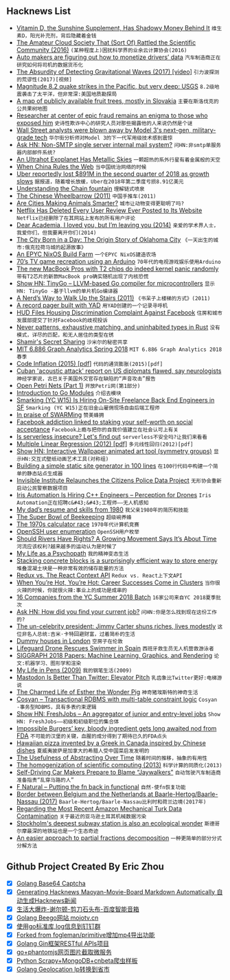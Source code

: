 ## Hacknews List


- [Vitamin D, the Sunshine Supplement, Has Shadowy Money Behind It](https://www.nytimes.com/2018/08/18/business/vitamin-d-michael-holick.html)  `维生素D，阳光补充剂，背后隐藏着金钱`
- [The Amateur Cloud Society That (Sort Of) Rattled the Scientific Community (2016)](https://www.nytimes.com/2016/05/08/magazine/the-amateur-cloud-society-that-sort-of-rattled-the-scientific-community.html)  `(某种程度上)困扰科学界的业余云计算协会(2016)`
- [Auto makers are figuring out how to monetize drivers’ data](https://www.wsj.com/articles/what-your-car-knows-about-you-1534564861)  `汽车制造商正在研究如何将司机的数据货币化`
- [The Absurdity of Detecting Gravitational Waves (2017) [video]](https://www.youtube.com/watch?v=iphcyNWFD10)  `引力波探测的荒谬性(2017)[视频]`
- [Magnitude 8.2 quake strikes in the Pacific, but very deep: USGS](https://www.reuters.com/article/us-pacific-quake/magnitude-8-2-quake-strikes-in-the-pacific-but-very-deep-usgs-idUSKBN1L4008?il=0)  `8.2级地震袭击了太平洋，但非常深:美国地质勘探局`
- [A map of publicly available fruit trees, mostly in Slovakia](http://www.fruitmap.sk/)  `主要在斯洛伐克的公共果树地图`
- [Researcher at center of epic fraud remains an enigma to those who exposed him](http://www.sciencemag.org/news/2018/08/researcher-center-epic-fraud-remains-enigma-those-who-exposed-him)  `史诗性欺诈中心的研究人员对那些揭露他的人来说仍然是个谜`
- [Wall Street analysts were blown away by Model 3&#39;s next-gen, military-grade tech](https://markets.businessinsider.com/news/stocks/tesla-model-3-has-next-gen-military-grade-tech-ubs-says-but-will-never-turn-profit-2018-8-1027468439)  `华尔街分析师对Model 3的下一代军用级技术感到震惊`
- [Ask HN: Non-SMTP single server internal mail system?](item?id=17780358)  `问HN:非smtp单服务器内部邮件系统?`
- [An Ultrahot Exoplanet Has Metallic Skies](https://www.scientificamerican.com/article/this-ultrahot-exoplanet-has-metallic-skies/)  `一颗超热的系外行星有着金属般的天空`
- [When China Rules the Web](https://www.foreignaffairs.com/articles/china/2018-08-13/when-china-rules-web)  `当中国统治网络的时候`
- [Uber reportedly lost $891M in the second quarter of 2018 as growth slows](https://www.theverge.com/2018/8/15/17693834/uber-revenue-loss-earnings-q2-2018)  `据报道，随着增长放缓，Uber在2018年第二季度亏损8.91亿美元`
- [Understanding the Chain fountain](http://rspa.royalsocietypublishing.org/content/470/2163/20130689)  `理解链式喷泉`
- [The Chinese Wheelbarrow (2011)](http://www.lowtechmagazine.com/2011/12/the-chinese-wheelbarrow.html)  `中国手推车(2011)`
- [Are Cities Making Animals Smarter?](https://www.theatlantic.com/science/archive/2018/08/cities-animal-intelligence-fishing-cats/567538/?single_page=true)  `城市让动物变得更聪明了吗?`
- [Netflix Has Deleted Every User Review Ever Posted to Its Website](https://www.indiewire.com/2018/08/netflix-user-reviews-deleted-1201996038/)  `Netflix已经删除了在其网站上发布的所有用户评论`
- [Dear Academia, I loved you, but I’m leaving you (2014)](http://anothersb.blogspot.com/2014/04/dear-academia-i-loved-you-but-im.html)  `亲爱的学术界人士，我爱你们，但我要离开你们(2014)`
- [The City Born in a Day: The Origin Story of Oklahoma City](http://nymag.com/daily/intelligencer/2018/08/how-oklahoma-city-was-born-in-a-day.html)  `《一天出生的城市:俄克拉荷马城的起源故事》`
- [An EPYC NixOS Build Farm](https://grahamc.com/blog/an-epyc-nixos-build-farm)  `一个EPYC NixOS建造农场`
- [70’s TV game recreation using an Arduino](http://searle.hostei.com/grant/AVRPong/index.html)  `70年代的电视游戏娱乐使用Arduino`
- [The new MacBook Pros with T2 chips do indeed kernel panic randomly](https://twitter.com/bdkjones/status/1030140659729133568)  `带有T2芯片的新款MacBook pro确实随机出现了内核恐慌`
- [Show HN: TinyGo – LLVM-based Go compiler for microcontrollers](https://github.com/aykevl/tinygo)  `显示HN: TinyGo -基于llvm的单片机Go编译器`
- [A Nerd’s Way to Walk Up the Stairs (2011)](http://blog.tanyakhovanova.com/2011/06/a-nerds-way-to-walk-up-the-stairs/)  `《书呆子上楼梯的方式》(2011)`
- [A record pager built with YAD](https://www.polydesmida.info/BASHing/2018-08-18.html)  `用YAD创建的一个记录寻呼机`
- [HUD Files Housing Discrimination Complaint Against Facebook](https://www.hud.gov/press/press_releases_media_advisories/HUD_No_18_085)  `住房和城市发展部提交了针对Facebook的歧视投诉`
- [Never patterns, exhaustive matching, and uninhabited types in Rust](http://smallcultfollowing.com/babysteps/blog/2018/08/13/never-patterns-exhaustive-matching-and-uninhabited-types-oh-my/)  `没有模式，详尽的匹配，和无人居住的类型在锈`
- [Shamir&#39;s Secret Sharing](https://en.wikipedia.org/wiki/Shamir%27s_Secret_Sharing)  `沙米尔的秘密共享`
- [MIT 6.886 Graph Analytics Spring 2018](https://people.csail.mit.edu/jshun/6886-s18/)  `MIT 6.886 Graph Analytics 2018春季`
- [Code Inflation (2015) [pdf]](https://www.computer.org/cms/Computer.org/ComputingNow/issues/2015/04/mso2015020010.pdf)  `代码的通货膨胀(2015)[pdf]`
- [Cuban &#39;acoustic attack&#39; report on US diplomats flawed, say neurologists](https://www.theguardian.com/world/2018/aug/14/cuban-acoustic-attack-report-on-us-diplomats-flawed-say-neurologists)  `神经学家说，古巴关于美国外交官存在缺陷的“声音攻击”报告`
- [Open Petri Nets (Part 1)](https://johncarlosbaez.wordpress.com/2018/08/15/open-petri-nets-part-1/)  `开放Petri网(第1部分)`
- [Introduction to Go Modules](https://roberto.selbach.ca/intro-to-go-modules/)  `介绍去模块`
- [Smarking (YC W15) Is Hiring On-Site Freelance Back End Engineers in SF](item?id=17789138)  `Smarking (YC W15)正在旧金山雇佣现场自由后端工程师`
- [In praise of SWARMing](https://dannorth.net/2018/01/26/in-praise-of-swarming/)  `赞美蜂拥`
- [Facebook addiction linked to staking your self-worth on social acceptance](https://www.psypost.org/2018/08/facebook-addiction-linked-to-staking-your-self-worth-on-social-acceptance-51987)  `Facebook上瘾与把你的自我价值建立在社会认可上有关`
- [Is serverless insecure? Let&#39;s find out](http://www.lambdashell.com/)  `serverless不安全吗?让我们来看看`
- [Multiple Linear Regression (2012) [pdf]](http://mezeylab.cb.bscb.cornell.edu/labmembers/documents/supplement%205%20-%20multiple%20regression.pdf)  `多元线性回归(2012)[pdf]`
- [Show HN: Interactive Wallpaper animated art tool (symmetry groups)](http://coloring-book.co/wallpaper)  `显示HN:交互式壁纸动画艺术工具(对称组)`
- [Building a simple static site generator in 100 lines](https://smalldata.tech/blog/2018/08/16/building-a-simple-static-site-generator-using-node-js)  `在100行代码中构建一个简单的静态站点生成器`
- [Invisible Institute Relaunches the Citizens Police Data Project](https://theintercept.com/2018/08/16/invisible-institute-chicago-police-data/)  `无形协会重新启动公民警察数据项目`
- [Iris Automation Is Hiring C&#43;&#43; Engineers – Perception for Drones](http://www.irisonboard.com/careers/)  `Iris Automation正在招聘c&#43;&#43;工程师——无人机感知`
- [My dad’s resume and skills from 1980](https://github.com/runvnc/dadsresume)  `我父亲1980年的简历和技能`
- [The Super Bowl of Beekeeping](https://www.nytimes.com/2018/08/15/magazine/the-super-bowl-of-beekeeping.html)  `超级碗养蜂`
- [The 1970s calculator race](https://twitter.com/pulplibrarian/status/1030830856720527360)  `1970年代计算机竞赛`
- [OpenSSH user enumeration](http://www.openwall.com/lists/oss-security/2018/08/15/5)  `OpenSSH用户枚举`
- [Should Rivers Have Rights? A Growing Movement Says It’s About Time](https://e360.yale.edu/features/should-rivers-have-rights-a-growing-movement-says-its-about-time)  `河流应该权利?越来越多的运动认为是时候了`
- [My Life as a Psychopath](https://www.thecut.com/2018/08/my-life-as-a-psychopath.html)  `我的精神变态生活`
- [Stacking concrete blocks is a surprisingly efficient way to store energy](https://qz.com/1355672/stacking-concrete-blocks-is-a-surprisingly-efficient-way-to-store-energy/)  `堆叠混凝土块是一种非常有效的储存能量的方法`
- [Redux vs. The React Context API](https://daveceddia.com/context-api-vs-redux/)  `Redux vs. React上下文API`
- [When You’re Hot, You’re Hot: Career Successes Come in Clusters](https://insight.kellogg.northwestern.edu/article/career-hot-streaks)  `当你很火辣的时候，你就很火辣:事业上的成功是成串的`
- [16 Companies from the YC Summer 2018 Batch](https://blog.ycombinator.com/s18-16-companies/)  `16家公司来自YC 2018夏季批次`
- [Ask HN: How did you find your current job?](item?id=17791766)  `问HN:你是怎么找到现在这份工作的?`
- [The un-celebrity president: Jimmy Carter shuns riches, lives modestly](https://www.washingtonpost.com/news/national/wp/2018/08/17/feature/the-un-celebrity-president-jimmy-carter-shuns-riches-lives-modestly-in-his-georgia-hometown/)  `这位非名人总统:吉米·卡特回避财富，过着简朴的生活`
- [Dummy houses in London](http://www.urban75.org/london/leinster.html)  `空房子在伦敦`
- [Lifeguard Drone Rescues Swimmer in Spain](http://www.thedrive.com/tech/22976/general-drones-auxdron-lifeguard-uav-rescues-swimmer-in-spain)  `西班牙救生员无人机营救游泳者`
- [SIGGRAPH 2018 Papers: Machine Learning, Graphics, and Rendering](https://medium.com/@jcowles/siggraph-2018-papers-ee2bb1be9050)  `论文:机器学习、图形学和渲染`
- [My Life in Pens (2009)](https://iamjamesward.com/2009/08/18/my-life-in-pens-part-1/)  `我的钢笔生活(2009)`
- [Mastodon Is Better Than Twitter: Elevator Pitch](https://www.codesections.com/blog/mastodon-elevator-pitch/)  `乳齿象比Twitter更好:电梯游说`
- [The Charmed Life of Esther the Wonder Pig](https://thewalrus.ca/the-charmed-life-of-esther-the-wonder-pig/)  `神奇猪埃斯特的神奇生活`
- [Cosyan – Transactional RDBMS with multi-table constraint logic](https://github.com/gsvigruha/cosyan)  `Cosyan -事务型RDBMS，具有多表约束逻辑`
- [Show HN: FreshJobs – An aggregator of junior and entry-level jobs](https://freshjobs.io)  `Show HN: FreshJobs——初级和初级职位的集合体`
- [Impossible Burgers’ key, bloody ingredient gets long awaited nod from FDA](https://arstechnica.com/science/2018/07/ingredient-that-makes-meatless-impossible-burgers-meaty-finally-accepted-by-fda/)  `不可能的汉堡的关键，血腥的成分得到了期待已久的FDA点头`
- [Hawaiian pizza invented by a Greek in Canada inspired by Chinese dishes](https://en.wikipedia.org/wiki/Hawaiian_pizza)  `夏威夷披萨是加拿大的希腊人受中国菜启发发明的`
- [The Usefulness of Abstracting Over Time](https://maxhallinan.com/posts/2018/08/17/the-usefulness-of-abstracting-over-time/)  `随着时间的推移，抽象的有用性`
- [The homogenization of scientific computing (2013)](http://www.talyarkoni.org/blog/2013/11/18/the-homogenization-of-scientific-computing-or-why-python-is-steadily-eating-other-languages-lunch/)  `科学计算的同质化(2013)`
- [Self-Driving Car Makers Prepare to Blame “Jaywalkers”](https://usa.streetsblog.org/2018/08/17/if-self-driving-cars-cant-detect-jaywalkers-they-shouldnt-be-on-the-roads/)  `自动驾驶汽车制造商准备指责“乱穿马路的人”`
- [F Natural – Putting the fn back in functional](https://github.com/billhails/PyScheme/wiki)  `自然-使fn恢复功能`
- [Border between Belgium and the Netherlands at Baarle-Hertog/Baarle-Nassau (2017)](https://brilliantmaps.com/baarle-hertogbaarle-nassau/)  `Baarle-Hertog/Baarle-Nassau比利时和荷兰边境(2017年)`
- [Regarding the Most Recent Amazon Mechanical Turk Data Contamination](https://www.maxhuibai.com/blog/evidence-that-responses-from-repeating-gps-are-random)  `关于最近的亚马逊土耳其机械数据污染`
- [Stockholm&#39;s deepest subway station is also an ecological wonder](https://www.atlasobscura.com/places/kungstradgarden-metro-station)  `斯德哥尔摩最深的地铁站也是一个生态奇迹`
- [An easier approach to partial fractions decomposition](https://jaydaigle.net/blog/calculus/easier-partial-fractions/)  `一种更简单的部分分式分解方法`

## Github Project Created By Eric Zhou

- [x] [Golang Base64 Captcha](https://github.com/mojocn/base64Captcha)
- [x] [Generating Hacknews Maoyan-Movie-Board Markdown Automatically 自动生成Hacknews新闻](https://github.com/dejavuzhou/md-genie)
- [x] [生活大爆炸-谢尔顿-剪刀石头布-百度智能音箱](https://github.com/mojocn/dueros-bang-game)
- [x] [Golang Beego网站 mojotv.cn](https://github.com/mojocn/www.mojotv.cn)
- [x] [使用go标准库,log信息到钉钉群](https://github.com/mojocn/dooger)
- [x] [Forked from fogleman/primitive增加mp4导出功能](https://github.com/mojocn/primitive)
- [x] [Golang Gin框架RESTful APIs项目](https://github.com/JJJJJJJerk/ezier-golang-web-api-framework)
- [x] [go+phantomjs网页图片截取微服务](https://github.com/mojocn/screen_shot)
- [x] [Python Scrapy+MongoDB+cnbeta爬虫样板](https://github.com/mojocn/scrapy_mongodb_boilerplate_cnbeta)
- [x] [Golang Geolocation Ip转换到省市](https://github.com/mojocn/ip2location)